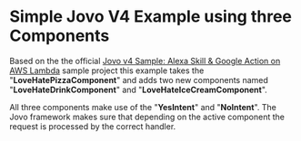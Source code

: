 # Simple Jovo V4 Example using three Components

Based on the the official [Jovo v4 Sample: Alexa Skill & Google Action on AWS Lambda](https://github.com/jovotech/jovo-sample-alexa-googleassistant-lambda) sample project this example takes the "**LoveHatePizzaComponent**" and adds two new components named "**LoveHateDrinkComponent**" and "**LoveHateIceCreamComponent**". 

All three components make use of the "**YesIntent**" and "**NoIntent**". The Jovo framework makes sure that depending on the active component the request is processed by the correct handler.

